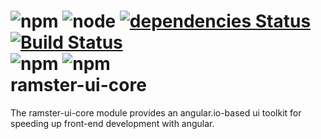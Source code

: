 ![npm](https://img.shields.io/npm/v/ramster-ui-core.svg)
![node](https://img.shields.io/node/v/ramster-ui-core.svg)
[![dependencies Status](https://david-dm.org/razordude/ramster-ui-core/status.svg)](https://david-dm.org/razordude/ramster-ui-core)
[![Build Status](https://travis-ci.org/RazorDude/ramster-ui-core.svg?branch=master)](https://travis-ci.org/RazorDude/ramster-ui-core)
<br/>
![npm](https://img.shields.io/npm/dt/ramster-ui-core.svg)
![npm](https://img.shields.io/npm/dm/ramster-ui-core.svg)
<br/>
ramster-ui-core
==
The ramster-ui-core module provides an angular.io-based ui toolkit for speeding up front-end development with angular.
